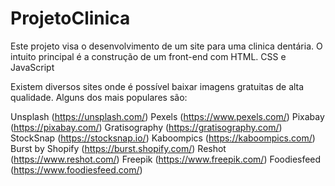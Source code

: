 # ProjetoClinica
Este projeto visa o desenvolvimento de um site para uma clinica dentária. O intuito principal é a construção de um front-end com HTML. CSS e JavaScript

Existem diversos sites onde é possível baixar imagens gratuitas de alta qualidade. Alguns dos mais populares são:

Unsplash (https://unsplash.com/)
Pexels (https://www.pexels.com/)
Pixabay (https://pixabay.com/)
Gratisography (https://gratisography.com/)
StockSnap (https://stocksnap.io/)
Kaboompics (https://kaboompics.com/)
Burst by Shopify (https://burst.shopify.com/)
Reshot (https://www.reshot.com/)
Freepik (https://www.freepik.com/)
Foodiesfeed (https://www.foodiesfeed.com/)
